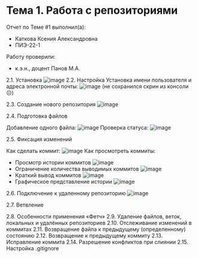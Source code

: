 # Тема 1. Работа с репозиториями
Отчет по Теме #1 выполнил(а):
- Каткова Ксения Александровна
- ПИЭ-22-1

Работу проверили:
- к.э.н., доцент Панов М.А.

2.1. Установка
![image](https://github.com/user-attachments/assets/c1c22c9e-6c92-42ec-90d0-c0f28f0f7760)
2.2. Настройка
Установка имени пользователя и адреса электронной почты:
![image](https://github.com/user-attachments/assets/16b593d3-f9f6-45b6-aba0-8dc63a208416)
(не сохранился скрин из консоли ☹)

2.3. Создание нового репозитория
![image](https://github.com/user-attachments/assets/e6f99e0c-42f1-4f07-a6e8-ce6a1be98404)

2.4. Подготовка файлов

Добавление одного файла:
![image](https://github.com/user-attachments/assets/bd007c80-15e1-4d5a-a5e2-282df400ac47)
Проверка статуса:
![image](https://github.com/user-attachments/assets/e3469f6d-ea54-4edd-add5-e67b45692d08)

2.5. Фиксация изменений

Как сделать коммит:
![image](https://github.com/user-attachments/assets/60e0cb75-a209-4b4c-842e-0e5738ebfdeb)
Как просмотреть коммиты:
- Просмотр истории коммитов
![image](https://github.com/user-attachments/assets/c0444bb3-40b0-49db-8473-a40d8d94ffe0)
- Ограничение количества выводимых коммитов
![image](https://github.com/user-attachments/assets/917c27bb-0eee-4af2-9b17-3d1a15db2356)
- Краткий вывод коммитов
![image](https://github.com/user-attachments/assets/e28e070a-dc3f-45b8-a39a-ed254c4af4e2)
- Графическое представление истории
![image](https://github.com/user-attachments/assets/9ec71770-43eb-4baa-9047-9460b511f675)

2.6. Подключение к удаленному репозиторию
![image](https://github.com/user-attachments/assets/cba82f6a-4b2e-4472-8d0d-4a0f0425c837)

2.7. Ветвление

2.8. Особенности применения «Фетч»
2.9. Удаление файлов, веток, локальных и удалённых репозиториев
2.10. Отслеживание изменений в коммитах
2.11. Возвращение файла к предыдущему (определенному) состоянию
2.12. Возвращение к предыдущему коммиту
2.13. Исправление коммита
2.14. Разрешение конфликтов при слиянии
2.15. Настройка .gitignore
 
